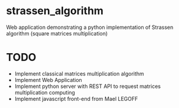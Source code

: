 # strassen_algorithm
Web application demonstrating a python implementation of Strassen algorithm (square matrices multiplication)

# TODO
- Implement classical matrices multiplication algorithm
- Implement Web Application
- Implement python server with REST API to request matrices multiplication computing
- Implement javascript front-end from Mael LEGOFF 
